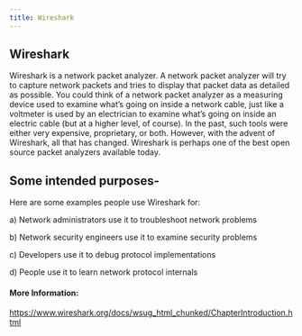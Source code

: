 ```yaml
---
title: Wireshark
---
```

## Wireshark
Wireshark is a network packet analyzer. A network packet analyzer will try to capture network packets and tries to display that packet data as detailed as possible.
You could think of a network packet analyzer as a measuring device used to examine what’s going on inside a network cable, just like a voltmeter is used by an electrician to examine what’s going on inside an electric cable (but at a higher level, of course).
In the past, such tools were either very expensive, proprietary, or both. However, with the advent of Wireshark, all that has changed.
Wireshark is perhaps one of the best open source packet analyzers available today.

## Some intended purposes-

Here are some examples people use Wireshark for:

a) Network administrators use it to troubleshoot network problems

b) Network security engineers use it to examine security problems

c) Developers use it to debug protocol implementations

d) People use it to learn network protocol internals

#### More Information:
https://www.wireshark.org/docs/wsug_html_chunked/ChapterIntroduction.html


